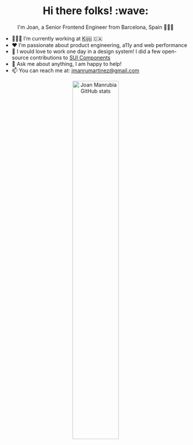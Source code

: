<h1 align='center'> Hi there folks! :wave:</h1>
<p align='center'>
I'm Joan, a Senior Frontend Engineer from Barcelona, Spain 🌴🇪🇸
</p>

- 👨🏽‍💻 I’m currently working at [Kijiji](https://github.com/KijijiCA) 🇨🇦 
- ❤️ I’m passionate about product engineering, a11y and web performance
- 🎨 I would love to work one day in a design system! I did a few open-source contributions to [SUI Components](https://github.com/SUI-Components/sui-components)
- 💬 Ask me about anything, I am happy to help!
- 📫 You can reach me at: jmanrumartinez@gmail.com

<p align="center">
  <img width="50%"" alt="Joan Manrubia GitHub stats" src="https://github-readme-streak-stats.herokuapp.com/?user=jmanrumartinez&hide_border=true&theme=nightowl" />
</p>
